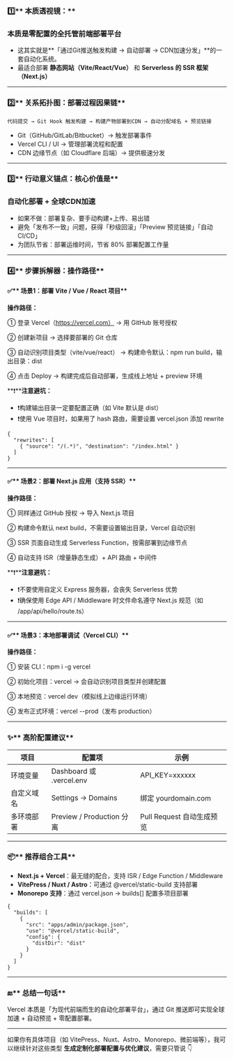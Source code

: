 

### **1️⃣**** 本质透视镜：**
### **本质是零配置的全托管前端部署平台**
+ 这其实就是**「通过Git推送触发构建 → 自动部署 → CDN加速分发」**的一套自动化系统。
+ 最适合部署 **静态网站（Vite/React/Vue）** 和 **Serverless 的 SSR 框架（Next.js）**

---

### **2️⃣**** 关系拓扑图：部署过程因果链**
```plain
代码提交 → Git Hook 触发构建 → 构建产物部署到CDN → 自动分配域名 + 预览链接
```

+ Git（GitHub/GitLab/Bitbucket）→ 触发部署事件
+ Vercel CLI / UI → 管理部署流程和配置
+ CDN 边缘节点（如 Cloudflare 后端）→ 提供极速分发

---

### **3️⃣**** 行动意义锚点：核心价值是**
### **自动化部署 + 全球CDN加速**
+ 如果不做：部署复杂、要手动构建+上传、易出错
+ 避免「发布不一致」问题，获得「秒级回滚」「Preview 预览链接」「自动 CI/CD」
+ 为团队节省：部署运维时间，节省 80% 部署配置工作量

---

### **4️⃣**** 步骤拆解器：操作路径**
  


#### **✅**** 场景1：部署 Vite / Vue / React 项目**
  


**操作路径：**

  


① 登录 Vercel（https://vercel.com） → 用 GitHub 账号授权

② 创建新项目 → 选择要部署的 Git 仓库

③ 自动识别项目类型（vite/vue/react） → 构建命令默认：npm run build，输出目录：dist

④ 点击 Deploy → 构建完成后自动部署，生成线上地址 + preview 环境

  


**❗****注意避坑：**

+ ❗构建输出目录一定要配置正确（如 Vite 默认是 dist）
+ ❗使用 Vue 项目时，如果用了 hash 路由，需要设置 vercel.json 添加 rewrite

```plain
{
  "rewrites": [
    { "source": "/(.*)", "destination": "/index.html" }
  ]
}
```

---

#### **✅**** 场景2：部署 Next.js 应用（支持 SSR）**
  


**操作路径：**

  


① 同样通过 GitHub 授权 → 导入 Next.js 项目

② 构建命令默认 next build，不需要设置输出目录，Vercel 自动识别

③ SSR 页面自动生成 Serverless Function，按需部署到边缘节点

④ 自动支持 ISR（增量静态生成）+ API 路由 + 中间件

  


**❗****注意避坑：**

+ ❗不要使用自定义 Express 服务器，会丧失 Serverless 优势
+ ❗确保使用 Edge API / Middleware 时文件命名遵守 Next.js 规范（如 /app/api/hello/route.ts）

---

#### **✅**** 场景3：本地部署调试（Vercel CLI）**
  


**操作路径：**

  


① 安装 CLI：npm i -g vercel

② 初始化项目：vercel → 会自动识别项目类型并创建配置

③ 本地预览：vercel dev（模拟线上边缘运行环境）

④ 发布正式环境：vercel --prod（发布 production）

---

### **✨**** 高阶配置建议**
| **项目** | **配置项** | **示例** |
| --- | --- | --- |
| 环境变量 | Dashboard 或 .vercel.env | API_KEY=xxxxxx |
| 自定义域名 | Settings → Domains | 绑定 yourdomain.com |
| 多环境部署 | Preview / Production 分离 | Pull Request 自动生成预览 |


---

### **📦**** 推荐组合工具**
+ **Next.js + Vercel**：最无缝的配合，支持 ISR / Edge Function / Middleware
+ **VitePress / Nuxt / Astro**：可通过 @vercel/static-build 支持部署
+ **Monorepo 支持**：通过 vercel.json → builds[] 配置多项目部署

```plain
{
  "builds": [
    {
      "src": "apps/admin/package.json",
      "use": "@vercel/static-build",
      "config": {
        "distDir": "dist"
      }
    }
  ]
}
```

---

### **🔚**** 总结一句话**
  


<font style="color:#0e0e0e;">Vercel 本质是「为现代前端而生的自动化部署平台」，通过 Git 推送即可实现全球加速 + 自动预览 + 零配置部署。</font>

---

如果你有具体项目（如 VitePress、Nuxt、Astro、Monorepo、微前端等），我可以继续针对这些类型 **生成定制化部署配置与优化建议**，需要只管说 👇

